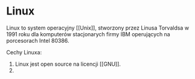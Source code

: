 # Linux
Linux to system operacyjny [[Unix]], stworzony przez Linusa Torvaldsa w 1991 roku dla komputerów stacjonarych firmy IBM operujących na porcesorach Intel 80386. 

Cechy Linuxa:
1. Linux jest open source na licencji [[GNU]].
2. 